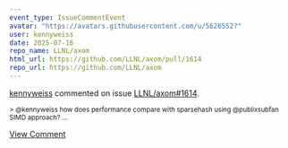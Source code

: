 ```yaml
---
event_type: IssueCommentEvent
avatar: "https://avatars.githubusercontent.com/u/5626552?"
user: kennyweiss
date: 2025-07-16
repo_name: LLNL/axom
html_url: https://github.com/LLNL/axom/pull/1614
repo_url: https://github.com/LLNL/axom
---
```


<a href='https://github.com/kennyweiss' target='_blank'>kennyweiss</a> commented on issue <a href='https://github.com/LLNL/axom/pull/1614' target='_blank'>LLNL/axom#1614</a>.

<small>> @kennyweiss how does performance compare with sparsehash using @publixsubfan SIMD approach?...</small>

<a href='https://github.com/LLNL/axom/pull/1614' target='_blank'>View Comment</a>